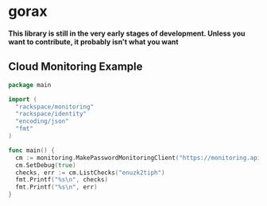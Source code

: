 # gorax

**This library is still in the very early stages of development. Unless you want to contribute, it probably isn't what you want**

## Cloud Monitoring Example

```go
package main

import (
  "rackspace/monitoring"
  "rackspace/identity"
  "encoding/json"
  "fmt"
)

func main() {
  cm := monitoring.MakePasswordMonitoringClient("https://monitoring.api.rackspacecloud.com/v1.0", identity.USIdentityService, "username", "password")
  cm.SetDebug(true)
  checks, err := cm.ListChecks("enuzk2tiph")
  fmt.Printf("%s\n", checks)
  fmt.Printf("%s\n", err)
}
```
